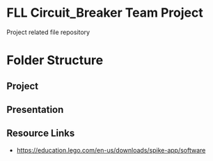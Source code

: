 # FLL Circuit_Breaker Team Project

Project related file repository

# Folder Structure

## Project
## Presentation
## Resource Links

- https://education.lego.com/en-us/downloads/spike-app/software
